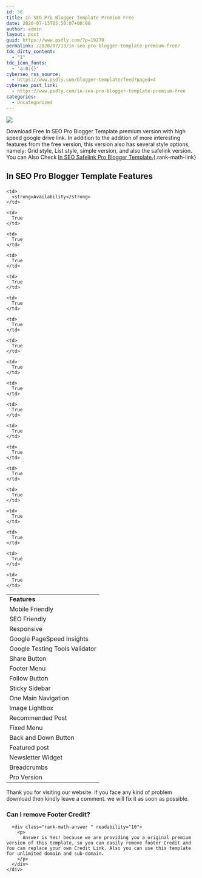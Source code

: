 ```yaml
---
id: 56
title: In SEO Pro Blogger Template Premium Free
date: 2020-07-13T05:50:07+00:00
author: admin
layout: post
guid: https://www.psdly.com/?p=19270
permalink: /2020/07/13/in-seo-pro-blogger-template-premium-free/
tdc_dirty_content:
  - "1"
tdc_icon_fonts:
  - 'a:0:{}'
cyberseo_rss_source:
  - https://www.psdly.com/blogger-template/feed?paged=4
cyberseo_post_link:
  - https://www.psdly.com/in-seo-pro-blogger-template-premium-free
categories:
  - Uncategorized
---
```

<div>
  <img src="https://i0.wp.com/www.psdly.com/wp-content/uploads/2020/07/In-Seo-Pro-Blogger-Template-Premium-Version-Free-Download.jpg" class="ff-og-image-inserted" />
</div>

Download Free In SEO Pro Blogger Template premium version with high speed google drive link. In addition to the addition of more interesting features from the free version, this version also has several style options, namely: Grid style, List style, simple version, and also the safelink version. You can Also Check [In SEO Safelink Pro Blogger Template.](https://www.psdly.com/2020/07/in-seo-safelink-pro-blogger-template.html){.rank-math-link}

## In SEO Pro Blogger Template Features<figure class="wp-block-table"> 

<table>
  <tr>
    <td>
      <strong>Features</strong>
    </td>
    
    <td>
      <strong>Availability</strong>
    </td>
  </tr>
  
  <tr>
    <td>
      Mobile Friendly
    </td>
    
    <td>
      True
    </td>
  </tr>
  
  <tr>
    <td>
      SEO Friendly
    </td>
    
    <td>
      True
    </td>
  </tr>
  
  <tr>
    <td>
      Responsive
    </td>
    
    <td>
      True
    </td>
  </tr>
  
  <tr readability="2">
    <td>
      Google PageSpeed Insights
    </td>
    
    <td>
      True
    </td>
  </tr>
  
  <tr readability="2">
    <td>
      Google Testing Tools Validator
    </td>
    
    <td>
      True
    </td>
  </tr>
  
  <tr>
    <td>
      Share Button
    </td>
    
    <td>
      True
    </td>
  </tr>
  
  <tr>
    <td>
      Footer Menu
    </td>
    
    <td>
      True
    </td>
  </tr>
  
  <tr>
    <td>
      Follow Button
    </td>
    
    <td>
      True
    </td>
  </tr>
  
  <tr>
    <td>
      Sticky Sidebar
    </td>
    
    <td>
      True
    </td>
  </tr>
  
  <tr>
    <td>
      One Main Navigation
    </td>
    
    <td>
      True
    </td>
  </tr>
  
  <tr>
    <td>
      Image Lightbox
    </td>
    
    <td>
      True
    </td>
  </tr>
  
  <tr>
    <td>
      Recommended Post
    </td>
    
    <td>
      True
    </td>
  </tr>
  
  <tr>
    <td>
      Fixed Menu
    </td>
    
    <td>
      True
    </td>
  </tr>
  
  <tr>
    <td>
      Back and Down Button
    </td>
    
    <td>
      True
    </td>
  </tr>
  
  <tr>
    <td>
      Featured post
    </td>
    
    <td>
      True
    </td>
  </tr>
  
  <tr>
    <td>
      Newsletter Widget
    </td>
    
    <td>
      True
    </td>
  </tr>
  
  <tr>
    <td>
      Breadcrumbs
    </td>
    
    <td>
      True
    </td>
  </tr>
  
  <tr>
    <td>
      Pro Version
    </td>
    
    <td>
      True
    </td>
  </tr>
</table></figure> 

Thank you for visiting our website. If you face any kind of problem download then kindly leave a comment. we will fix it as soon as possible.

<div id="rank-math-faq" class="rank-math-block">
  <div class="rank-math-list ">
    <div id="faq-question-1593709445848" class="rank-math-list-item" readability="7.5">
      <h3 class="rank-math-question ">
        Can I remove Footer Credit?
      </h3>
      
      <div class="rank-math-answer " readability="10">
        <p>
          Answer is Yes! because we are providing you a original premium version of this template, so you can easily remove footer Credit and You can replace your own Credit Link. Also you can use this template for unlimited domain and sub-domain.
        </p>
      </div>
    </div>
  </div>
</div>
